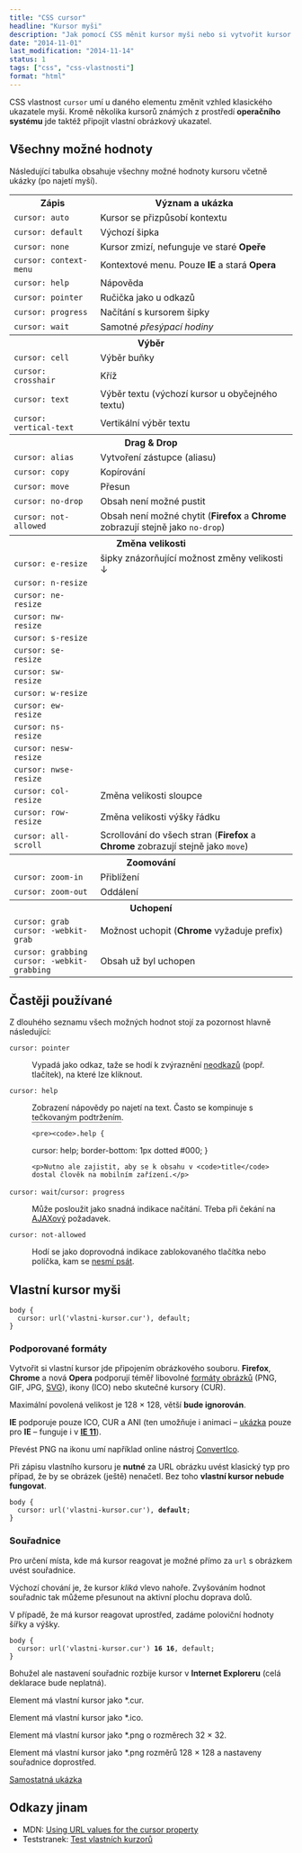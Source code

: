 ```yaml
---
title: "CSS cursor"
headline: "Kursor myši"
description: "Jak pomocí CSS měnit kursor myši nebo si vytvořit kursor vlastní."
date: "2014-11-01"
last_modification: "2014-11-14"
status: 1
tags: ["css", "css-vlastnosti"]
format: "html"
---
```


<p>CSS vlastnost <code>cursor</code> umí u daného elementu změnit vzhled klasického ukazatele myši. Kromě několika kursorů známých z prostředí <b>operačního systému</b> jde taktéž připojit vlastní obrázkový ukazatel.</p>


<h2 id="vsechny">Všechny možné hodnoty</h2>

<p>Následující tabulka obsahuje všechny možné hodnoty kursoru včetně ukázky (po najetí myší).</p>


<table>
  <tr>
    <th>Zápis</th>
    <th>Význam a ukázka</th>
  </tr>
<tr id="auto">
	<td><code>cursor: auto</code></td>
	<td style="cursor: auto">Kursor se přizpůsobí kontextu</td>
</tr>	
<tr id="default">
	<td><code>cursor: default</code></td>
	<td style="cursor: default">Výchozí šipka</td>
</tr>	  
<tr id="none">
	<td><code>cursor: none</code></td>
	<td style="cursor: none">Kursor zmizí, nefunguje ve staré <b>Opeře</b></td>
</tr>	
<tr id="context-menu">
	<td><code>cursor: context-menu</code></td>
	<td style="cursor: context-menu">Kontextové menu. Pouze <b>IE</b> a stará <b>Opera</b></td>
</tr>	
<tr id="help">
	<td><code>cursor: help</code></td>
	<td style="cursor: help">Nápověda</td>
</tr>	
<tr id="pointer">
	<td><code>cursor: pointer</code></td>
	<td style="cursor: pointer">Ručička jako u odkazů</td>
</tr>	
<tr id="progress">
	<td><code>cursor: progress</code></td>
	<td style="cursor: progress">Načítání s kursorem šipky</td>
</tr>	
<tr id="wait">
	<td><code>cursor: wait</code></td>
	<td style="cursor: wait">Samotné <i>přesýpací hodiny</i></td>
</tr>	
<tr>
  <th colspan="2">Výběr</th>
</tr>  
<tr id="cell">
	<td><code>cursor: cell</code></td>
	<td style="cursor: cell">Výběr buňky</td>
</tr>	
<tr id="crosshair">
	<td><code>cursor: crosshair</code></td>
	<td style="cursor: crosshair">Kříž</td>
</tr>	
<tr id="text">
	<td><code>cursor: text</code></td>
	<td style="cursor: text">Výběr textu (výchozí kursor u obyčejného textu)</td>
</tr>	
<tr id="vertical-text">
	<td><code>cursor: vertical-text</code></td>
	<td style="cursor: vertical-text">Vertikální výběr textu</td>
</tr>	
<tr>
  <th colspan="2">Drag &amp; Drop</th>
</tr>  
<tr id="alias">
	<td><code>cursor: alias</code></td>
	<td style="cursor: alias">Vytvoření zástupce (aliasu)</td>
</tr>	
<tr id="copy">
	<td><code>cursor: copy</code></td>
	<td style="cursor: copy">Kopírování</td>
</tr>	
<tr id="move">
	<td><code>cursor: move</code></td>
	<td style="cursor: move">Přesun</td>
</tr>	
<tr id="no-drop">
	<td><code>cursor: no-drop</code></td>
	<td style="cursor: no-drop">Obsah není možné pustit</td>
</tr>	
<tr id="not-allowed">
	<td><code>cursor: not-allowed</code></td>
	<td style="cursor: not-allowed">Obsah není možné chytit (<b>Firefox</b> a <b>Chrome</b> zobrazují stejně jako <code>no-drop</code>)</td>
</tr>	
<tr>
  <th colspan="2">Změna velikosti</th>
</tr>
<tr id="e-resize">
	<td><code>cursor: e-resize</code></td>
	<td style="cursor: e-resize">šipky znázorňující možnost změny velikosti ↓</td>
</tr>	
<tr id="n-resize">
	<td><code>cursor: n-resize</code></td>
	<td style="cursor: n-resize"></td>
</tr>	
<tr id="ne-resize">
	<td><code>cursor: ne-resize</code></td>
	<td style="cursor: ne-resize"></td>
</tr>	
<tr id="nw-resize">
	<td><code>cursor: nw-resize</code></td>
	<td style="cursor: nw-resize"></td>
</tr>	
<tr id="s-resize">
	<td><code>cursor: s-resize</code></td>
	<td style="cursor: s-resize"></td>
</tr>	
<tr id="se-resize">
	<td><code>cursor: se-resize</code></td>
	<td style="cursor: se-resize"></td>
</tr>	
<tr id="sw-resize">
	<td><code>cursor: sw-resize</code></td>
	<td style="cursor: sw-resize"></td>
</tr>	
<tr id="w-resize">
	<td><code>cursor: w-resize</code></td>
	<td style="cursor: w-resize"></td>
</tr>	
<tr id="ew-resize">
	<td><code>cursor: ew-resize</code></td>
	<td style="cursor: ew-resize"></td>
</tr>	
<tr id="ns-resize">
	<td><code>cursor: ns-resize</code></td>
	<td style="cursor: ns-resize"></td>
</tr>	
<tr id="nesw-resize">
	<td><code>cursor: nesw-resize</code></td>
	<td style="cursor: nesw-resize"></td>
</tr>	
<tr id="nwse-resize">
	<td><code>cursor: nwse-resize</code></td>
	<td style="cursor: nwse-resize"></td>
</tr>	
<tr id="col-resize">
	<td><code>cursor: col-resize</code></td>
	<td style="cursor: col-resize">Změna velikosti sloupce</td>
</tr>	
<tr id="row-resize">
	<td><code>cursor: row-resize</code></td>
	<td style="cursor: row-resize">Změna velikosti výšky řádku</td>
</tr>	
<tr id="all-scroll">
	<td><code>cursor: all-scroll</code></td>
	<td style="cursor: all-scroll">Scrollování do všech stran (<b>Firefox</b> a <b>Chrome</b> zobrazují stejně jako <code>move</code>)</td>
</tr>	
<tr>
  <th colspan="2">Zoomování</th>
</tr>  
<tr id="zoom-in">
	<td><code>cursor: zoom-in</code></td>
	<td style="cursor: zoom-in">Přiblížení</td>
</tr>	
<tr id="zoom-out">
	<td><code>cursor: zoom-out</code></td>
	<td style="cursor: zoom-out">Oddálení</td>
</tr>	
  
<tr>
  <th colspan="2">Uchopení</th>
</tr>  
<tr id="grab">
	<td><code>cursor: grab</code><br><code>cursor: -webkit-grab</code></td>
	<td style="cursor: grab; cursor: -webkit-grab">Možnost uchopit (<b>Chrome</b> vyžaduje prefix)</td>
</tr>	
<tr id="grabbing">
	<td><code>cursor: grabbing</code><br><code>cursor: -webkit-grabbing</code></td>
	<td style="cursor: grabbing; cursor: -webkit-grabbing">Obsah už byl uchopen</td>
</tr>	
</table>


<h2 id="caste">Častěji používané</h2>

<p>Z dlouhého seznamu všech možných hodnot stojí za pozornost hlavně následující:</p>

<dl>
  <dt><code style="cursor: pointer">cursor: pointer</code></dt>
  <dd>
    <p>Vypadá jako odkaz, taže se hodí k zvýraznění <a href="/odkaz-tlacitko">neodkazů</a> (popř. tlačítek), na které lze kliknout.</p>
  </dd>
  
  <dt><code style="cursor: help">cursor: help</code></dt>
  <dd>
    <p>Zobrazení nápovědy po najetí na text. Často se kompinuje s <span title='Nápověda' style='cursor: help; border-bottom: 1px dotted #000'>tečkovaným podtržením</span>.</p>
    
    <pre><code>.help {
  cursor: help; 
  border-bottom: 1px dotted #000;
}</code></pre>
    
    <p>Nutno ale zajistit, aby se k obsahu v <code>title</code> dostal člověk na mobilním zařízení.</p>
  </dd>
  
  <dt><code style="cursor: wait">cursor: wait</code>/<code style="cursor: progress">cursor: progress</code></dt>
  <dd>
    <p>Může posloužit jako snadná indikace načítání. Třeba při čekání na <a href="/ajax">AJAXový</a> požadavek.</p>   
  </dd>  
  
  <dt><code style="cursor: not-allowed">cursor: not-allowed</code></dt>
  <dd>
    <p>Hodí se jako doprovodná indikace zablokovaného tlačítka nebo políčka, kam se <a href="/zablokovani-inputu">nesmí psát</a>.</p>
  </dd>
</dl>



<h2 id="vlastni">Vlastní kursor myši</h2>

<pre><code>body {
  cursor: url('vlastni-kursor.cur'), default;
}</code></pre>


<h3 id="formaty">Podporované formáty</h3>

<p>Vytvořit si vlastní kursor jde připojením obrázkového souboru. <b>Firefox</b>, <b>Chrome</b> a nová <b>Opera</b> podporují téměř libovolné <a href="/format-obrazku">formáty obrázků</a> (PNG, GIF, JPG, <a href="/svg">SVG</a>), ikony (ICO) nebo skutečné kursory (CUR).</p>

<p>Maximální povolená velikost je 128 × 128, větší <b>bude ignorován</b>.</p>

<p><b>IE</b> podporuje pouze ICO, CUR a ANI (ten umožňuje i animaci – <a href="http://kod.djpw.cz/xkhb">ukázka</a> pouze pro <b>IE</b> – funguje i v <a href="/ie11"><b>IE 11</b></a>).</p>

<div class="external-content">
  <p>Převést PNG na ikonu umí například online nástroj <a href="http://www.convertico.com/">ConvertIco</a>.</p>
</div>


<p>Při zápisu vlastního kursoru je <b>nutné</b> za URL obrázku uvést klasický typ pro případ, že by se obrázek (ještě) nenačetl. Bez toho <b>vlastní kursor nebude fungovat</b>.</p>


<pre><code>body {
  cursor: url('vlastni-kursor.cur'), <b>default</b>;
}</code></pre>


<h3 id="souradnice">Souřadnice</h3>

<p>Pro určení místa, kde má kursor reagovat je možné přímo za <code>url</code> s obrázkem uvést souřadnice.</p>

<p>Výchozí chování je, že kursor <i>kliká</i> vlevo nahoře. Zvyšováním hodnot souřadnic tak můžeme přesunout na aktivní plochu doprava dolů.</p>

<p>V případě, že má kursor reagovat uprostřed, zadáme poloviční hodnoty šířky a výšky.</p>

<pre><code>body {
  cursor: url('vlastni-kursor.cur') <b>16 16</b>, default;
}</code></pre>

<p>Bohužel ale nastavení souřadnic rozbije kursor v <b>Internet Exploreru</b> (celá deklarace bude neplatná).</p>



<div class="live">
<p style="cursor: url('/files/cursor/tuzka.cur'), default">Element má vlastní kursor jako *.cur.</p>
  
  <p style="cursor: url('/files/cursor/kursor.ico'), default">Element má vlastní kursor jako *.ico.</p>
  
<p style="cursor: url('/files/cursor/kursor.png'), default;">Element má vlastní kursor jako *.png o rozměrech 32 × 32.</p>
    
<p style="cursor: url('/files/cursor/velky-kursor.png') 64 64, default;">Element má vlastní kursor jako *.png rozměrů 128 × 128 a nastaveny souřadnice doprostřed.</p>
</div>

<p><a href="http://kod.djpw.cz/rkhb">Samostatná ukázka</a></p>



<h2 id="odkazy">Odkazy jinam</h2>

<ul>
  <li>MDN: <a href="https://developer.mozilla.org/en-US/docs/Web/CSS/cursor/url">Using URL values for the cursor property</a></li>
  <li>Teststranek: <a href="http://teststranek.kvalitne.cz/css-kurzory/">Test vlastních kurzorů</a></li>
</ul>